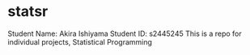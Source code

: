 # statsr
Student Name: Akira Ishiyama
Student ID: s2445245
This is a repo for individual projects, Statistical Programming
